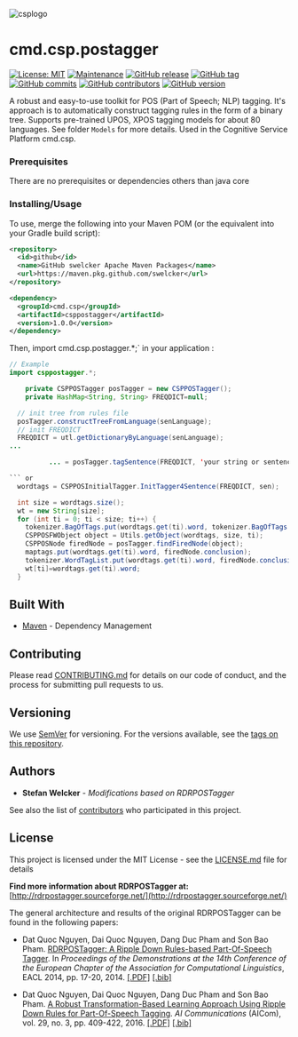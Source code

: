 ![csplogo](https://user-images.githubusercontent.com/12301571/67168219-4d618900-f3a2-11e9-9460-b79eff997c35.PNG)

# cmd.csp.postagger
[![License: MIT](https://img.shields.io/badge/License-MIT-yellow.svg)](https://opensource.org/licenses/MIT)
[![Maintenance](https://img.shields.io/badge/Maintained%3F-yes-green.svg)](https://GitHub.com/swelcker/cmd.csp.postagger/graphs/commit-activity)
[![GitHub release](https://img.shields.io/github/release/swelcker/cmd.csp.postagger.svg)](https://GitHub.com/swelcker/cmd.csp.postagger/releases/)
[![GitHub tag](https://img.shields.io/github/tag/swelcker/cmd.csp.postagger.svg)](https://GitHub.com/swelcker/cmd.csp.postagger/tags/)
[![GitHub commits](https://img.shields.io/github/commits-since/swelcker/cmd.csp.postagger/v1.0.0.svg)](https://GitHub.com/swelcker/cmd.csp.postagger/commit/)
[![GitHub contributors](https://img.shields.io/github/contributors/swelcker/cmd.csp.postagger.svg)](https://GitHub.com/swelcker/cmd.csp.postagger/graphs/contributors/)
[![GitHub version](https://badge.fury.io/gh/swelcker%2Fcmd.csp.postagger.svg)](https://github.com/swelcker/cmd.csp.postagger)

A robust and easy-to-use toolkit for POS (Part of Speech; NLP) tagging. It's approach is to automatically construct tagging rules in the form of a binary tree.
Supports pre-trained UPOS, XPOS tagging models for about 80 languages. See folder `Models` for more details.
Used in the Cognitive Service Platform cmd.csp.


### Prerequisites

There are no prerequisites or dependencies others than java core

### Installing/Usage

To use, merge the following into your Maven POM (or the equivalent into your Gradle build script):

```xml
<repository>
  <id>github</id>
  <name>GitHub swelcker Apache Maven Packages</name>
  <url>https://maven.pkg.github.com/swelcker</url>
</repository>

<dependency>
  <groupId>cmd.csp</groupId>
  <artifactId>csppostagger</artifactId>
  <version>1.0.0</version>
</dependency>
```

Then, import cmd.csp.postagger.*;` in your application :

```java
// Example
import csppostagger.*;

	private CSPPOSTagger posTagger = new CSPPOSTagger();
	private HashMap<String, String> FREQDICT=null;

  // init tree from rules file
  posTagger.constructTreeFromLanguage(senLanguage);
  // init FREQDICT
  FREQDICT = utl.getDictionaryByLanguage(senLanguage);
...

          ... = posTagger.tagSentence(FREQDICT, 'your string or sentence");

``` or
  wordtags = CSPPOSInitialTagger.InitTagger4Sentence(FREQDICT, sen);

  int size = wordtags.size();
  wt = new String[size];
  for (int ti = 0; ti < size; ti++) {
    tokenizer.BagOfTags.put(wordtags.get(ti).word, tokenizer.BagOfTags.getInteger(wordtags.get(ti).word, 0)+1);
    CSPPOSFWObject object = Utils.getObject(wordtags, size, ti);
    CSPPOSNode firedNode = posTagger.findFiredNode(object);
    maptags.put(wordtags.get(ti).word, firedNode.conclusion);
    tokenizer.WordTagList.put(wordtags.get(ti).word, firedNode.conclusion);
    wt[ti]=wordtags.get(ti).word;
  }
```

## Built With

* [Maven](https://maven.apache.org/) - Dependency Management


## Contributing

Please read [CONTRIBUTING.md](https://gist.github.com/PurpleBooth/b24679402957c63ec426) for details on our code of conduct, and the process for submitting pull requests to us.

## Versioning

We use [SemVer](http://semver.org/) for versioning. For the versions available, see the [tags on this repository](https://github.com/swelcker/cmd.csp.stemmer/tags). 

## Authors

* **Stefan Welcker** - *Modifications based on RDRPOSTagger* 

See also the list of [contributors](https://github.com/swelcker/cmd.csp.stemmer/contributors) who participated in this project.

## License

This project is licensed under the MIT License - see the [LICENSE.md](LICENSE.md) file for details

**Find more information about RDRPOSTagger at:** [http://rdrpostagger.sourceforge.net/](http://rdrpostagger.sourceforge.net/)

The general architecture and results of the original RDRPOSTagger can be found in the following papers:

- Dat Quoc Nguyen, Dai Quoc Nguyen, Dang Duc Pham and Son Bao Pham. [RDRPOSTagger: A Ripple Down Rules-based Part-Of-Speech Tagger](http://www.aclweb.org/anthology/E14-2005). In *Proceedings of the Demonstrations at the 14th Conference of the European Chapter of the Association for Computational Linguistics*, EACL 2014, pp. 17-20, 2014. [[.PDF]](http://www.aclweb.org/anthology/E14-2005) [[.bib]](http://www.aclweb.org/anthology/E14-2005.bib)

- Dat Quoc Nguyen, Dai Quoc Nguyen, Dang Duc Pham and Son Bao Pham. [A Robust Transformation-Based Learning Approach Using Ripple Down Rules for Part-Of-Speech Tagging](http://content.iospress.com/articles/ai-communications/aic698). *AI Communications* (AICom), vol. 29, no. 3, pp. 409-422, 2016. [[.PDF]](http://arxiv.org/pdf/1412.4021.pdf) [[.bib]](http://rdrpostagger.sourceforge.net/AICom.bib)
